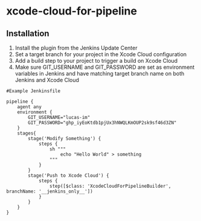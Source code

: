 # xcode-cloud-for-pipeline

## Installation

1. Install the plugin from the Jenkins Update Center
2. Set a target branch for your project in the Xcode Cloud configuration
3. Add a build step to your project to trigger a build on Xcode Cloud
4. Make sure GIT_USERNAME and GIT_PASSWORD are set as environment variables in Jenkins and have matching target branch
   name on both Jenkins and Xcode Cloud

```
#Example Jenkinsfile

pipeline {
    agent any
    environment {
        GIT_USERNAME="lucas-im"
        GIT_PASSWORD="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"
    }
    stages{
        stage('Modify Something') {
            steps {
                sh """
                    echo "Hello World" > something
                """
            }
        }
        stage('Push to Xcode Cloud') {
            steps {
                step([$class: 'XcodeCloudForPipelineBuilder', branchName: '__jenkins_only__'])
            }
        }
    }
}

```

